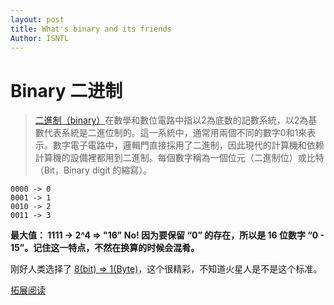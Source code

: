 ```yaml
---
layout: post
title: What's binary and its friends
Author: ISNTL
---
```

# Binary 二进制
> [二進制（binary）](https://zh.wikipedia.org/wiki/%E4%BA%8C%E8%BF%9B%E5%88%B6)在數學和數位電路中指以2為底数的記數系統，以2為基數代表系統是二進位制的。這一系統中，通常用兩個不同的數字0和1來表示。數字電子電路中，邏輯門直接採用了二進制，因此現代的計算機和依赖計算機的設備裡都用到二進制。每個數字稱為一個位元（二進制位）或比特（Bit，Binary digit 的縮寫）。

```
0000 -> 0
0001 -> 1
0010 -> 2
0011 -> 3
```

**最大值： 1111 -> 2^4 => "16" No! 因为要保留 “0” 的存在，所以是 16 位数字 “0 - 15”。记住这一特点，不然在换算的时候会混肴。**

刚好人类选择了 [8(bit) => 1(Byte)](https://stackoverflow.com/questions/42842662/why-is-1-byte-equal-to-8-bits#:~:text=I%27ts%20been%20a,for%20our%20purposes.)，这个很精彩，不知道火星人是不是这个标准。

[拓展阅读](https://www.cs.cmu.edu/~fgandon/documents/lecture/uk1999/binary/HandOut.pdf)
